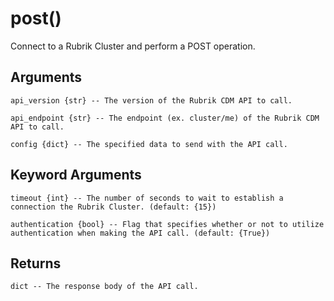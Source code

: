 # post()

Connect to a Rubrik Cluster and perform a POST operation.

## Arguments
```
api_version {str} -- The version of the Rubrik CDM API to call.

api_endpoint {str} -- The endpoint (ex. cluster/me) of the Rubrik CDM API to call.

config {dict} -- The specified data to send with the API call.

```
## Keyword Arguments
```
timeout {int} -- The number of seconds to wait to establish a connection the Rubrik Cluster. (default: {15})

authentication {bool} -- Flag that specifies whether or not to utilize authentication when making the API call. (default: {True})

```
## Returns
```
dict -- The response body of the API call.



```